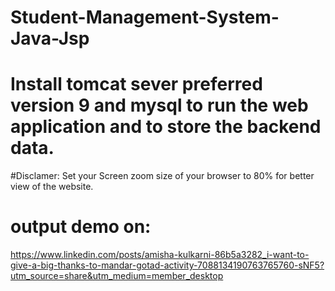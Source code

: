 # Student-Management-System-Java-Jsp
# Install tomcat sever preferred version 9 and mysql to run the web application and to store the backend data.
#Disclamer: Set your Screen zoom size of your browser to 80% for better view of the website.
# output demo on:
https://www.linkedin.com/posts/amisha-kulkarni-86b5a3282_i-want-to-give-a-big-thanks-to-mandar-gotad-activity-7088134190763765760-sNF5?utm_source=share&utm_medium=member_desktop
